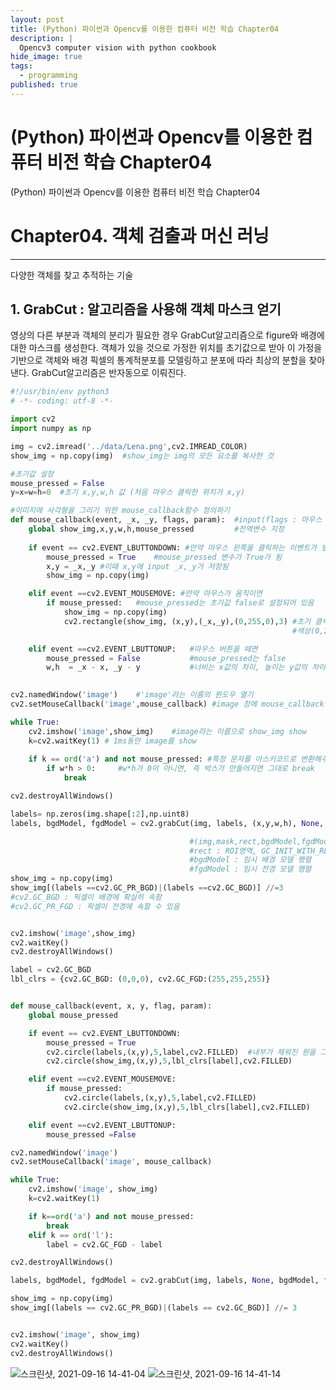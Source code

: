 ```yaml
---
layout: post
title: (Python) 파이썬과 Opencv를 이용한 컴퓨터 비전 학습 Chapter04
description: |
  Opencv3 computer vision with python cookbook
hide_image: true
tags:
  - programming
published: true
---
```


# (Python) 파이썬과 Opencv를 이용한 컴퓨터 비전 학습 Chapter04

(Python) 파이썬과 Opencv를 이용한 컴퓨터 비전 학습 Chapter04

# Chapter04. 객체 검출과 머신 러닝
* * *
다양한 객체를 찾고 추적하는 기술

## 1. GrabCut : 알고리즘을 사용해 객체 마스크 얻기
영상의 다른 부분과 객체의 분리가 필요한 경우 GrabCut알고리즘으로 figure와 배경에 대한 마스크를 생성한다. 객체가 있을 것으로 가정한 위치를 초기값으로 받아 이 가정을 기반으로 객체와 배경 픽셀의 
통계적분포를 모델링하고 분포에 따라 최상의 분할을 찾아낸다. GrabCut알고리즘은 반자동으로 이뤄진다.
```py
#!/usr/bin/env python3
# -*- coding: utf-8 -*-

import cv2
import numpy as np

img = cv2.imread('../data/Lena.png',cv2.IMREAD_COLOR)
show_img = np.copy(img)  #show_img는 img의 모든 요소를 복사한 것

#초기값 설정
mouse_pressed = False
y=x=w=h=0  #초기 x,y,w,h 값 (처음 마우스 클릭한 위치가 x,y)

#이미지에 사각형을 그리기 위한 mouse_callback함수 정의하기
def mouse_callback(event, _x, _y, flags, param):  #input(flags : 마우스 이벤트 발생시 키보드나 마우스 상태를 의미, param:전달하고싶은 데이터 항상 쓸 것)
    global show_img,x,y,w,h,mouse_pressed         #전역변수 지정
    
    if event == cv2.EVENT_LBUTTONDOWN: #만약 마우스 왼쪽을 클릭하는 이벤트가 발생하면
        mouse_pressed = True    #mouse_pressed 변수가 True가 됨
        x,y = _x,_y #이때 x,y에 input _x,_y가 저장됨 
        show_img = np.copy(img)

    elif event ==cv2.EVENT_MOUSEMOVE: #만약 마우스가 움직이면
        if mouse_pressed:   #mouse_pressed는 초기값 false로 설정되어 있음
            show_img = np.copy(img)
            cv2.rectangle(show_img, (x,y),(_x,_y),(0,255,0),3) #초기 클릭한 위치(x,y)부터 현재 위치인(_x,_y) 까지 사각형 그림
                                                               #색상(0,255,0), 선 두께 3

    elif event ==cv2.EVENT_LBUTTONUP:   #마우스 버튼을 떼면 
        mouse_pressed = False           #mouse_pressed는 false
        w,h  = _x - x, _y - y           #너비는 x값의 차이, 높이는 y값의 차이

        
cv2.namedWindow('image')    #'image'라는 이름의 윈도우 열기
cv2.setMouseCallback('image',mouse_callback) #image 창에 mouse_callback이라는 함수를 MouseCallback으로 설정 

while True:
    cv2.imshow('image',show_img)    #image라는 이름으로 show_img show
    k=cv2.waitKey(1) # 1ms동안 image를 show
    
    if k == ord('a') and not mouse_pressed: #특정 문자를 아스키코드로 변환해주는 함수ord (a는 97로 변환)
        if w*h > 0:     #w*h가 0이 아니면, 즉 박스가 만들어지면 그대로 break
            break

cv2.destroyAllWindows()

labels= np.zeros(img.shape[:2],np.uint8)
labels, bgdModel, fgdModel = cv2.grabCut(img, labels, (x,y,w,h), None, None, 5, cv2.GC_INIT_WITH_RECT)

                                        #(img,mask,rect,bgdModel,fgdModel,iterCount,mode)
                                        #rect : ROI영역, GC_INIT_WITH_RECT에서만 사용됨
                                        #bgdModel : 임시 배경 모델 행렬
                                        #fgdModel : 임시 전경 모델 행렬
show_img = np.copy(img)
show_img[(labels ==cv2.GC_PR_BGD)|(labels ==cv2.GC_BGD)] //=3
#cv2.GC_BGD : 픽셀이 배경에 확실히 속함
#cv2.GC_PR_FGD : 픽셀이 전경에 속할 수 있음


cv2.imshow('image',show_img)
cv2.waitKey()
cv2.destroyAllWindows()

label = cv2.GC_BGD
lbl_clrs = {cv2.GC_BGD: (0,0,0), cv2.GC_FGD:(255,255,255)}


def mouse_callback(event, x, y, flag, param):
    global mouse_pressed

    if event == cv2.EVENT_LBUTTONDOWN:
        mouse_pressed = True
        cv2.circle(labels,(x,y),5,label,cv2.FILLED)  #내부가 채워진 원을 그림
        cv2.circle(show_img,(x,y),5,lbl_clrs[label],cv2.FILLED)

    elif event ==cv2.EVENT_MOUSEMOVE:
        if mouse_pressed:
            cv2.circle(labels,(x,y),5,label,cv2.FILLED)
            cv2.circle(show_img,(x,y),5,lbl_clrs[label],cv2.FILLED)

    elif event ==cv2.EVENT_LBUTTONUP:
        mouse_pressed =False

cv2.namedWindow('image')
cv2.setMouseCallback('image', mouse_callback)

while True:
    cv2.imshow('image', show_img)
    k=cv2.waitKey(1)

    if k==ord('a') and not mouse_pressed:
        break
    elif k == ord('l'):
        label = cv2.GC_FGD - label

cv2.destroyAllWindows()

labels, bgdModel, fgdModel = cv2.grabCut(img, labels, None, bgdModel, fgdModel,5, cv2.GC_INIT_WITH_MASK)

show_img = np.copy(img)
show_img[(labels == cv2.GC_PR_BGD)|(labels == cv2.GC_BGD)] //= 3


cv2.imshow('image', show_img)
cv2.waitKey()
cv2.destroyAllWindows()
```


        
![스크린샷, 2021-09-16 14-41-04](https://user-images.githubusercontent.com/69246778/133556338-770d84b7-5a6d-4069-8544-703f79b88bad.png)
![스크린샷, 2021-09-16 14-41-14](https://user-images.githubusercontent.com/69246778/133556344-88a8da67-67cb-49c8-8d49-c23f7ac1acec.png)

    







    

